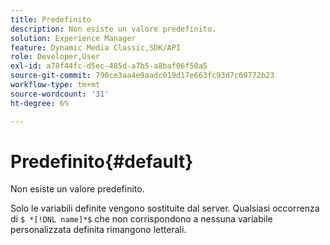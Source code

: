 ```yaml
---
title: Predefinito
description: Non esiste un valore predefinito.
solution: Experience Manager
feature: Dynamic Media Classic,SDK/API
role: Developer,User
exl-id: a78f44fc-d5ec-485d-a7b5-a8baf06f50a5
source-git-commit: 790ce3aa4e9aadc019d17e663fc93d7c69772b23
workflow-type: tm+mt
source-wordcount: '31'
ht-degree: 6%

---
```


# Predefinito{#default}

Non esiste un valore predefinito.

Solo le variabili definite vengono sostituite dal server. Qualsiasi occorrenza di `$ *[!DNL name]*$` che non corrispondono a nessuna variabile personalizzata definita rimangono letterali.
